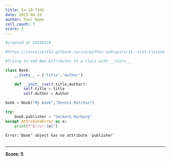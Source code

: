 ```yaml
---
title: Ex-10-7342
date: 2025-04-29
author: Your Name
cell_count: 7
score: 5
---
```


```python
#created at 20250318
```


```python
#https://stevejoe1412.gitbook.io/ssn/python-subtopics/15.-slot-classes
```


```python
#Trying to add New Attributes to a class with __slots__
```


```python
class Book:
    __slots__ = ['title','Author']

    def __init__(self,title,Author):
        self.title = title
        self.Author = Author
```


```python
book = Book("My book","Dennis Retchie")
```


```python
try:
    book.publisher = "Secker& Warburg"
except AttributeError as e:
    print(f"Error:{e}")
```

    Error:'Book' object has no attribute 'publisher'



```python

```


---
**Score: 5**